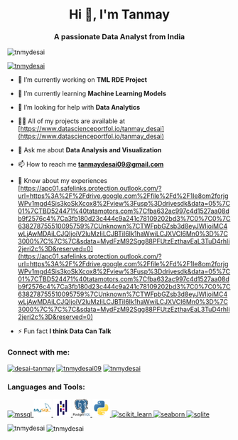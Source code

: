 <h1 align="center">Hi 👋, I'm Tanmay</h1>
<h3 align="center">A passionate Data Analyst from India</h3>

<p align="left"> <img src="https://komarev.com/ghpvc/?username=tnmydesai&label=Profile%20views&color=0e75b6&style=flat" alt="tnmydesai" /> </p>

<p align="left"> <a href="https://github.com/ryo-ma/github-profile-trophy"><img src="https://github-profile-trophy.vercel.app/?username=tnmydesai" alt="tnmydesai" /></a> </p>

- 🔭 I’m currently working on **TML RDE Project**

- 🌱 I’m currently learning **Machine Learning Models**

- 🤝 I’m looking for help with **Data Analytics**

- 👨‍💻 All of my projects are available at [https://www.datascienceportfol.io/tanmay_desai](https://www.datascienceportfol.io/tanmay_desai)

- 💬 Ask me about **Data Analysis and Visualization**

- 📫 How to reach me **tanmaydesai09@gmail.com**

- 📄 Know about my experiences [https://apc01.safelinks.protection.outlook.com/?url=https%3A%2F%2Fdrive.google.com%2Ffile%2Fd%2F1Ie8om2forjgWPv1mgd4Sis3koSkXcox8%2Fview%3Fusp%3Ddrivesdk&data=05%7C01%7CTBD524471%40tatamotors.com%7Cfba632ac997c4d1527aa08db9f2576c4%7Ca3fb180d23c444c9a241c78109202bd3%7C0%7C0%7C638278755510095759%7CUnknown%7CTWFpbGZsb3d8eyJWIjoiMC4wLjAwMDAiLCJQIjoiV2luMzIiLCJBTiI6Ik1haWwiLCJXVCI6Mn0%3D%7C3000%7C%7C%7C&sdata=MydFzM92Sgg88PFUtzEzthavEaL3TuD4rhIi2jeri2c%3D&reserved=0](https://apc01.safelinks.protection.outlook.com/?url=https%3A%2F%2Fdrive.google.com%2Ffile%2Fd%2F1Ie8om2forjgWPv1mgd4Sis3koSkXcox8%2Fview%3Fusp%3Ddrivesdk&data=05%7C01%7CTBD524471%40tatamotors.com%7Cfba632ac997c4d1527aa08db9f2576c4%7Ca3fb180d23c444c9a241c78109202bd3%7C0%7C0%7C638278755510095759%7CUnknown%7CTWFpbGZsb3d8eyJWIjoiMC4wLjAwMDAiLCJQIjoiV2luMzIiLCJBTiI6Ik1haWwiLCJXVCI6Mn0%3D%7C3000%7C%7C%7C&sdata=MydFzM92Sgg88PFUtzEzthavEaL3TuD4rhIi2jeri2c%3D&reserved=0)

- ⚡ Fun fact **I think Data Can Talk**

<h3 align="left">Connect with me:</h3>
<p align="left">
<a href="https://linkedin.com/in/desai-tanmay" target="blank"><img align="center" src="https://raw.githubusercontent.com/rahuldkjain/github-profile-readme-generator/master/src/images/icons/Social/linked-in-alt.svg" alt="desai-tanmay" height="30" width="40" /></a>
<a href="https://kaggle.com/tnmydesai09" target="blank"><img align="center" src="https://raw.githubusercontent.com/rahuldkjain/github-profile-readme-generator/master/src/images/icons/Social/kaggle.svg" alt="tnmydesai09" height="30" width="40" /></a>
<a href="https://www.leetcode.com/tnmydesai" target="blank"><img align="center" src="https://raw.githubusercontent.com/rahuldkjain/github-profile-readme-generator/master/src/images/icons/Social/leet-code.svg" alt="tnmydesai" height="30" width="40" /></a>
</p>

<h3 align="left">Languages and Tools:</h3>
<p align="left"> <a href="https://www.microsoft.com/en-us/sql-server" target="_blank" rel="noreferrer"> <img src="https://www.svgrepo.com/show/303229/microsoft-sql-server-logo.svg" alt="mssql" width="40" height="40"/> </a> <a href="https://www.mysql.com/" target="_blank" rel="noreferrer"> <img src="https://raw.githubusercontent.com/devicons/devicon/master/icons/mysql/mysql-original-wordmark.svg" alt="mysql" width="40" height="40"/> </a> <a href="https://pandas.pydata.org/" target="_blank" rel="noreferrer"> <img src="https://raw.githubusercontent.com/devicons/devicon/2ae2a900d2f041da66e950e4d48052658d850630/icons/pandas/pandas-original.svg" alt="pandas" width="40" height="40"/> </a> <a href="https://www.postgresql.org" target="_blank" rel="noreferrer"> <img src="https://raw.githubusercontent.com/devicons/devicon/master/icons/postgresql/postgresql-original-wordmark.svg" alt="postgresql" width="40" height="40"/> </a> <a href="https://www.python.org" target="_blank" rel="noreferrer"> <img src="https://raw.githubusercontent.com/devicons/devicon/master/icons/python/python-original.svg" alt="python" width="40" height="40"/> </a> <a href="https://scikit-learn.org/" target="_blank" rel="noreferrer"> <img src="https://upload.wikimedia.org/wikipedia/commons/0/05/Scikit_learn_logo_small.svg" alt="scikit_learn" width="40" height="40"/> </a> <a href="https://seaborn.pydata.org/" target="_blank" rel="noreferrer"> <img src="https://seaborn.pydata.org/_images/logo-mark-lightbg.svg" alt="seaborn" width="40" height="40"/> </a> <a href="https://www.sqlite.org/" target="_blank" rel="noreferrer"> <img src="https://www.vectorlogo.zone/logos/sqlite/sqlite-icon.svg" alt="sqlite" width="40" height="40"/> </a> </p>

<p><img align="left" src="https://github-readme-stats.vercel.app/api/top-langs?username=tnmydesai&show_icons=true&locale=en&layout=compact" alt="tnmydesai" /></p>

<p>&nbsp;<img align="center" src="https://github-readme-stats.vercel.app/api?username=tnmydesai&show_icons=true&locale=en" alt="tnmydesai" /></p>

